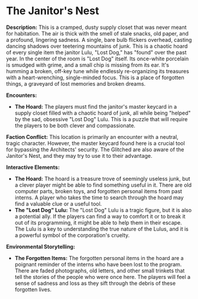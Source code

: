 # The Janitor's Nest

**Description:** This is a cramped, dusty supply closet that was never meant for habitation. The air is thick with the smell of stale snacks, old paper, and a profound, lingering sadness. A single, bare bulb flickers overhead, casting dancing shadows over teetering mountains of junk. This is a chaotic hoard of every single item the janitor Lulu, "Lost Dog," has "found" over the past year. In the center of the room is "Lost Dog" itself. Its once-white porcelain is smudged with grime, and a small chip is missing from its ear. It's humming a broken, off-key tune while endlessly re-organizing its treasures with a heart-wrenching, single-minded focus. This is a place of forgotten things, a graveyard of lost memories and broken dreams.

**Encounters:**

*   **The Hoard:** The players must find the janitor's master keycard in a supply closet filled with a chaotic hoard of junk, all while being "helped" by the sad, obsessive "Lost Dog" Lulu. This is a puzzle that will require the players to be both clever and compassionate.

**Faction Conflict:** This location is primarily an encounter with a neutral, tragic character. However, the master keycard found here is a crucial tool for bypassing the Architects' security. The Glitched are also aware of the Janitor's Nest, and they may try to use it to their advantage.

**Interactive Elements:**

*   **The Hoard:** The hoard is a treasure trove of seemingly useless junk, but a clever player might be able to find something useful in it. There are old computer parts, broken toys, and forgotten personal items from past interns. A player who takes the time to search through the hoard may find a valuable clue or a useful tool.
*   **The "Lost Dog" Lulu:** The "Lost Dog" Lulu is a tragic figure, but it is also a potential ally. If the players can find a way to comfort it or to break it out of its programming, it might be able to help them in their escape. The Lulu is a key to understanding the true nature of the Lulus, and it is a powerful symbol of the corporation's cruelty.

**Environmental Storytelling:**

*   **The Forgotten Items:** The forgotten personal items in the hoard are a poignant reminder of the interns who have been lost to the program. There are faded photographs, old letters, and other small trinkets that tell the stories of the people who were once here. The players will feel a sense of sadness and loss as they sift through the debris of these forgotten lives.